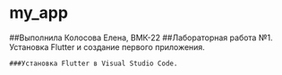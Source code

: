 # my_app
##Выполнила Колосова Елена, ВМК-22
##Лабораторная работа №1. Установка Flutter и создание первого приложения.

    ###Установка Flutter в Visual Studio Code.

